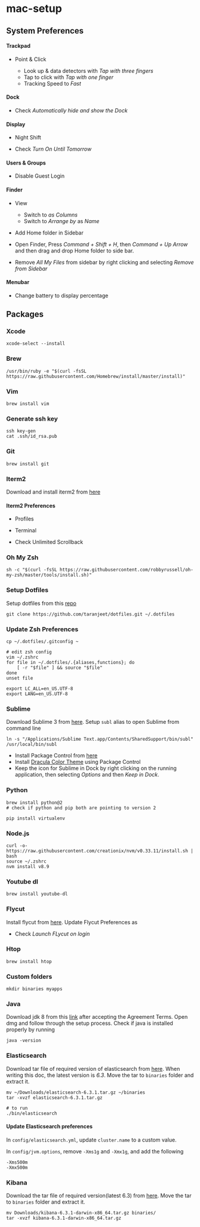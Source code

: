 # mac-setup

## System Preferences

#### Trackpad

* Point & Click

  * Look up & data detectors with *Tap with three fingers*
  * Tap to click with *Tap with one finger*
  * Tracking Speed to *Fast*

#### Dock

* Check *Automatically hide and show the Dock*

#### Display

* Night Shift

 * Check *Turn On Until Tomorrow*

#### Users & Groups

* Disable Guest Login

#### Finder

* View
  * Switch to *as Columns*
  * Switch to *Arrange by* as *Name*
  
 * Add Home folder in Sidebar
  * Open Finder, Press *Command + Shift + H*, then *Command + Up Arrow* and then drag and drop Home folder to side bar.
 
 * Remove *All My Files* from sidebar by right clicking and selecting *Remove from Sidebar*
  
#### Menubar

* Change battery to display percentage

## Packages

### Xcode

```
xcode-select --install
```

### Brew

```
/usr/bin/ruby -e "$(curl -fsSL https://raw.githubusercontent.com/Homebrew/install/master/install)"
```

### Vim

```
brew install vim
```

### Generate ssh key

```
ssh key-gen
cat .ssh/id_rsa.pub
```

### Git

```
brew install git
```

### Iterm2

Download and install iterm2 from [here](https://www.iterm2.com/downloads.html)

#### Iterm2 Preferences

* Profiles

 * Terminal
  * Check Unlimited Scrollback

### Oh My Zsh

```
sh -c "$(curl -fsSL https://raw.githubusercontent.com/robbyrussell/oh-my-zsh/master/tools/install.sh)"
```

### Setup Dotfiles

Setup dotfiles from this [repo](https://github.com/taranjeet/dotfiles)

```
git clone https://github.com/taranjeet/dotfiles.git ~/.dotfiles
```

### Update Zsh Preferences

```
cp ~/.dotfiles/.gitconfig ~

# edit zsh config
vim ~/.zshrc
for file in ~/.dotfiles/.{aliases,functions}; do
    [ -r "$file" ] && source "$file"
done
unset file

export LC_ALL=en_US.UTF-8
export LANG=en_US.UTF-8
```

### Sublime

Download Sublime 3 from [here](https://www.sublimetext.com/3). Setup `subl` alias to open Sublime from command line

```
ln -s "/Applications/Sublime Text.app/Contents/SharedSupport/bin/subl" /usr/local/bin/subl
```

* Install Package Control from [here](https://packagecontrol.io/installation)
* Install [Dracula Color Theme](https://draculatheme.com/sublime/) using Package Control
* Keep the icon for Sublime in Dock by right clicking on the running application, then selecting *Options* and then *Keep in Dock*. 

### Python

```
brew install python@2
# check if python and pip both are pointing to version 2

pip install virtualenv
```

### Node.js

```
curl -o- https://raw.githubusercontent.com/creationix/nvm/v0.33.11/install.sh | bash
source ~/.zshrc
nvm install v8.9
```

### Youtube dl

```
brew install youtube-dl
```

### Flycut

Install flycut from [here](https://github.com/TermiT/Flycut/releases). Update Flycut Preferences as

* Check *Launch FLycut on login*

### Htop

```
brew install htop
```

### Custom folders

```
mkdir binaries myapps
```


### Java

Download jdk 8 from this [link](http://www.oracle.com/technetwork/java/javase/downloads/jdk8-downloads-2133151.html) after accepting the Agreement Terms. Open dmg and follow through the setup process. Check if java is installed properly by running

```
java -version
```

### Elasticsearch

Download tar file of required version of elasticsearch from [here](https://www.elastic.co/downloads/elasticsearch). When writing this doc, the latest version is *6.3*. Move the tar to `binaries` folder and extract it.

```
mv ~/Downloads/elasticsearch-6.3.1.tar.gz ~/binaries
tar -xvzf elasticsearch-6.3.1.tar.gz

# to run
./bin/elasticsearch
```

#### Update Elasticsearch preferences

In `config/elasticsearch.yml`, update `cluster.name` to a custom value.

In `config/jvm.options`, remove `-Xms1g` and `-Xmx1g`, and add the following

```
-Xms500m
-Xmx500m
```

### Kibana

Download the tar file of required version(latest 6.3) from [here](https://www.elastic.co/downloads/kibana). Move the tar to `binaries` folder and extract it.

```
mv Downloads/kibana-6.3.1-darwin-x86_64.tar.gz binaries/
tar -xvzf kibana-6.3.1-darwin-x86_64.tar.gz
```
